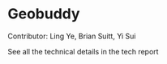 # Geobuddy

Contributor: Ling Ye, Brian Suitt, Yi Sui

See all the technical details in the tech report
